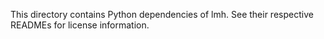 This directory contains Python dependencies of lmh. See their respective READMEs for license information.